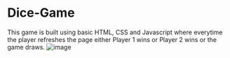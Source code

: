 # Dice-Game
This game is built using basic HTML, CSS and Javascript where everytime the player refreshes the page either Player 1 wins or Player 2 wins or the game draws. 
![image](https://user-images.githubusercontent.com/67961115/114283877-dcb49d80-9a69-11eb-95ce-be39b8989525.png)

 
